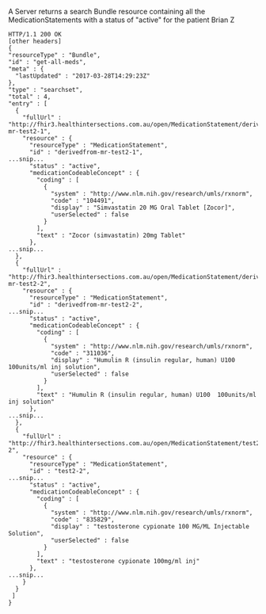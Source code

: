 A Server returns a search Bundle resource containing all the MedicationStatements with a status of "active" for the patient Brian Z


    HTTP/1.1 200 OK
    [other headers]
    {
    "resourceType" : "Bundle",
    "id" : "get-all-meds",
    "meta" : {
      "lastUpdated" : "2017-03-28T14:29:23Z"
    },
    "type" : "searchset",
    "total" : 4,
    "entry" : [
      {
        "fullUrl" : "http://fhir3.healthintersections.com.au/open/MedicationStatement/derivedfrom-mr-test2-1",
        "resource" : {
          "resourceType" : "MedicationStatement",
          "id" : "derivedfrom-mr-test2-1",
    ...snip...
          "status" : "active",
          "medicationCodeableConcept" : {
            "coding" : [
              {
                "system" : "http://www.nlm.nih.gov/research/umls/rxnorm",
                "code" : "104491",
                "display" : "Simvastatin 20 MG Oral Tablet [Zocor]",
                "userSelected" : false
              }
            ],
            "text" : "Zocor (simvastatin) 20mg Tablet"
          },
    ...snip...
      },
      {
        "fullUrl" : "http://fhir3.healthintersections.com.au/open/MedicationStatement/derivedfrom-mr-test2-2",
        "resource" : {
          "resourceType" : "MedicationStatement",
          "id" : "derivedfrom-mr-test2-2",
    ...snip...
          "status" : "active",
          "medicationCodeableConcept" : {
            "coding" : [
              {
                "system" : "http://www.nlm.nih.gov/research/umls/rxnorm",
                "code" : "311036",
                "display" : "Humulin R (insulin regular, human) U100  100units/ml inj solution",
                "userSelected" : false
              }
            ],
            "text" : "Humulin R (insulin regular, human) U100  100units/ml inj solution"
          },
    ...snip...
      },
      {
        "fullUrl" : "http://fhir3.healthintersections.com.au/open/MedicationStatement/test2-2",
        "resource" : {
          "resourceType" : "MedicationStatement",
          "id" : "test2-2",
    ...snip...
          "status" : "active",
          "medicationCodeableConcept" : {
            "coding" : [
              {
                "system" : "http://www.nlm.nih.gov/research/umls/rxnorm",
                "code" : "835829",
                "display" : "testosterone cypionate 100 MG/ML Injectable Solution",
                "userSelected" : false
              }
            ],
            "text" : "testosterone cypionate 100mg/ml inj"
          },
    ...snip...
        }
      }
     ]
    }
